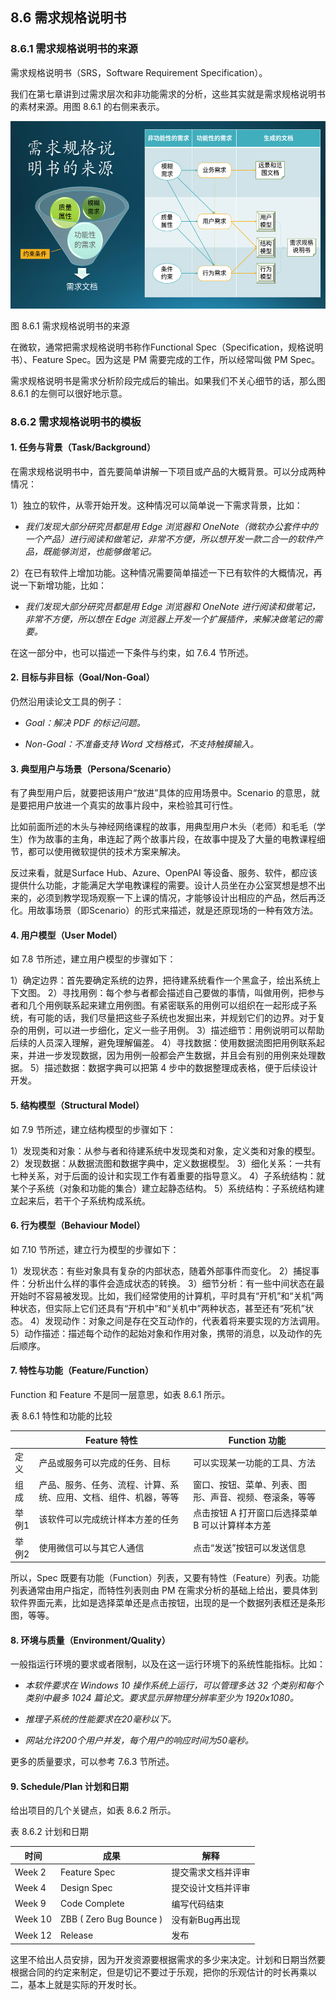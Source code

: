 ## 8.6 需求规格说明书

### 8.6.1 需求规格说明书的来源

需求规格说明书（SRS，Software Requirement Specification）。

我们在第七章讲到过需求层次和非功能需求的分析，这些其实就是需求规格说明书的素材来源。用图 8.6.1 的右侧来表示。


<img src="img/Slide33.SVG" height=300/>

图 8.6.1 需求规格说明书的来源


在微软，通常把需求规格说明书称作Functional Spec（Specification，规格说明书）、Feature Spec。因为这是 PM 需要完成的工作，所以经常叫做 PM Spec。

需求规格说明书是需求分析阶段完成后的输出。如果我们不关心细节的话，那么图 8.6.1 的左侧可以很好地示意。


### 8.6.2 需求规格说明书的模板

#### 1. 任务与背景（Task/Background）

在需求规格说明书中，首先要简单讲解一下项目或产品的大概背景。可以分成两种情况：

1）独立的软件，从零开始开发。这种情况可以简单说一下需求背景，比如：
   
- *我们发现大部分研究员都是用 Edge 浏览器和 OneNote（微软办公套件中的一个产品）进行阅读和做笔记，非常不方便，所以想开发一款二合一的软件产品，既能够浏览，也能够做笔记。*

2）在已有软件上增加功能。这种情况需要简单描述一下已有软件的大概情况，再说一下新增功能，比如：

- *我们发现大部分研究员都是用 Edge 浏览器和 OneNote 进行阅读和做笔记，非常不方便，所以想在 Edge 浏览器上开发一个扩展插件，来解决做笔记的需要。*

在这一部分中，也可以描述一下条件与约束，如 7.6.4 节所述。

#### 2. 目标与非目标（Goal/Non-Goal）

仍然沿用读论文工具的例子：

- *Goal：解决 PDF 的标记问题。*

- *Non-Goal：不准备支持 Word 文档格式，不支持触摸输入。*

#### 3. 典型用户与场景（Persona/Scenario）

有了典型用户后，就要把该用户“放进”具体的应用场景中。Scenario 的意思，就是要把用户放进一个真实的故事片段中，来检验其可行性。

比如前面所述的木头与神经网络课程的故事，用典型用户木头（老师）和毛毛（学生）作为故事的主角，串连起了两个故事片段，在故事中提及了大量的电教课程细节，都可以使用微软提供的技术方案来解决。

反过来看，就是Surface Hub、Azure、OpenPAI 等设备、服务、软件，都应该提供什么功能，才能满足大学电教课程的需要。设计人员坐在办公室冥想是想不出来的，必须到教学现场观察一下上课的情况，才能够设计出相应的产品，然后再泛化。用故事场景（即Scenario）的形式来描述，就是还原现场的一种有效方法。

#### 4. 用户模型（User Model）

如 7.8 节所述，建立用户模型的步骤如下：

1）确定边界：首先要确定系统的边界，把待建系统看作一个黑盒子，绘出系统上下文图。
2）寻找用例：每个参与者都会描述自己要做的事情，叫做用例，把参与者和几个用例联系起来建立用例图。有紧密联系的用例可以组织在一起形成子系统，有可能的话，我们尽量把这些子系统也发掘出来，并规划它们的边界。对于复杂的用例，可以进一步细化，定义一些子用例。
3）描述细节：用例说明可以帮助后续的人员深入理解，避免理解偏差。
4）寻找数据：使用数据流图把用例联系起来，并进一步发现数据，因为用例一般都会产生数据，并且会有别的用例来处理数据。
5）描述数据：数据字典可以把第 4 步中的数据整理成表格，便于后续设计开发。

#### 5. 结构模型（Structural Model）

如 7.9 节所述，建立结构模型的步骤如下：

1）发现类和对象：从参与者和待建系统中发现类和对象，定义类和对象的模型。
2）发现数据：从数据流图和数据字典中，定义数据模型。
3）细化关系：一共有七种关系，对于后面的设计和实现工作有着重要的指导意义。
4）子系统结构：就某个子系统（对象和功能的集合）建立起静态结构。
5）系统结构：子系统结构建立起来后，若干个子系统构成系统。

#### 6. 行为模型（Behaviour Model）

如 7.10 节所述，建立行为模型的步骤如下：

1）发现状态：有些对象具有复杂的内部状态，随着外部事件而变化。
2）捕捉事件：分析出什么样的事件会造成状态的转换。
3）细节分析：有一些中间状态在最开始时不容易被发现。比如，我们经常使用的计算机，平时具有“开机”和“关机”两种状态，但实际上它们还具有“开机中”和“关机中”两种状态，甚至还有“死机”状态。
4）发现动作：对象之间是存在交互动作的，代表着将来要实现的方法调用。
5）动作描述：描述每个动作的起始对象和作用对象，携带的消息，以及动作的先后顺序。

#### 7. 特性与功能（Feature/Function）

Function 和 Feature 不是同一层意思，如表 8.6.1 所示。

表 8.6.1 特性和功能的比较

||Feature 特性|Function 功能|
|--|--|--|
|定义|产品或服务可以完成的任务、目标|可以实现某一功能的工具、方法|
|组成|产品、服务、任务、流程、计算、系统、应用、文档、组件、机器，等等|窗口、按钮、菜单、列表、图形、声音、视频、卷滚条，等等|
|举例1|该软件可以完成统计样本方差的任务|点击按钮 A 打开窗口后选择菜单 B 可以计算样本方差|
|举例2|使用微信可以与其它人通信|点击“发送”按钮可以发送信息|

所以，Spec 既要有功能（Function）列表，又要有特性（Feature）列表。功能列表通常由用户指定，而特性列表则由 PM 在需求分析的基础上给出，要具体到软件界面元素，比如是选择菜单还是点击按钮，出现的是一个数据列表框还是条形图，等等。

#### 8. 环境与质量（Environment/Quality）

一般指运行环境的要求或者限制，以及在这一运行环境下的系统性能指标。比如：

- *本软件要求在 Windows 10 操作系统上运行，可以管理多达 32 个类别和每个类别中最多 1024 篇论文。要求显示屏物理分辨率至少为 1920x1080。*

- *推理子系统的性能要求在20毫秒以下。*

- *网站允许200个用户并发，每个用户的响应时间为50毫秒。*

更多的质量要求，可以参考 7.6.3 节所述。

#### 9. Schedule/Plan 计划和日期

给出项目的几个关键点，如表 8.6.2 所示。

表 8.6.2 计划和日期

|时间|成果|解释|
|--|--|--|
|Week 2|Feature Spec|提交需求文档并评审|
|Week 4|Design Spec|提交设计文档并评审|
|Week 9|Code Complete|编写代码结束|
|Week 10|ZBB ( Zero Bug Bounce )|没有新Bug再出现|
|Week 12|Release|发布|

这里不给出人员安排，因为开发资源要根据需求的多少来决定。计划和日期当然要根据合同的约定来制定，但是切记不要过于乐观，把你的乐观估计的时长再乘以二，基本上就是实际的开发时长。
